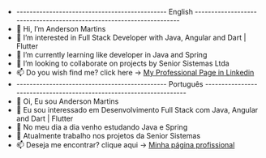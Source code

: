 - ---------------------------------------------- English ---------------------------------------------------------------------
- 👋 Hi, I’m Anderson Martins
- 👀 I’m interested in Full Stack Developer with Java, Angular and Dart | Flutter
- 🌱 I’m currently learning like developer in Java and Spring  
- 💞️ I’m looking to collaborate on projects by Senior Sistemas Ltda
- 📫 Do you wish find me?
click here -> [My Professional Page in Linkedin](https://www.linkedin.com/in/anderson-martins-dos-santos/?locale=en_US)
- ---------------------------------------------- Português --------------------------------------------------------------------
- 👋 Oi, Eu sou Anderson Martins
- 👀 Eu sou interessado em Desenvolvimento Full Stack com Java, Angular and Dart | Flutter
- 🌱 No meu dia a dia venho estudando Java e Spring
- 💞️ Atualmente trabalho nos projetos da Senior Sistemas
- 📫 Deseja me encontrar? 
clique aqui -> [Minha página profissional](https://www.linkedin.com/in/anderson-martins-dos-santos)

<!---
AndersonMartinsDev/AndersonMartinsDev is a ✨ special ✨ repository because its `README.md` (this file) appears on your GitHub profile.
You can click the Preview link to take a look at your changes.
--->
